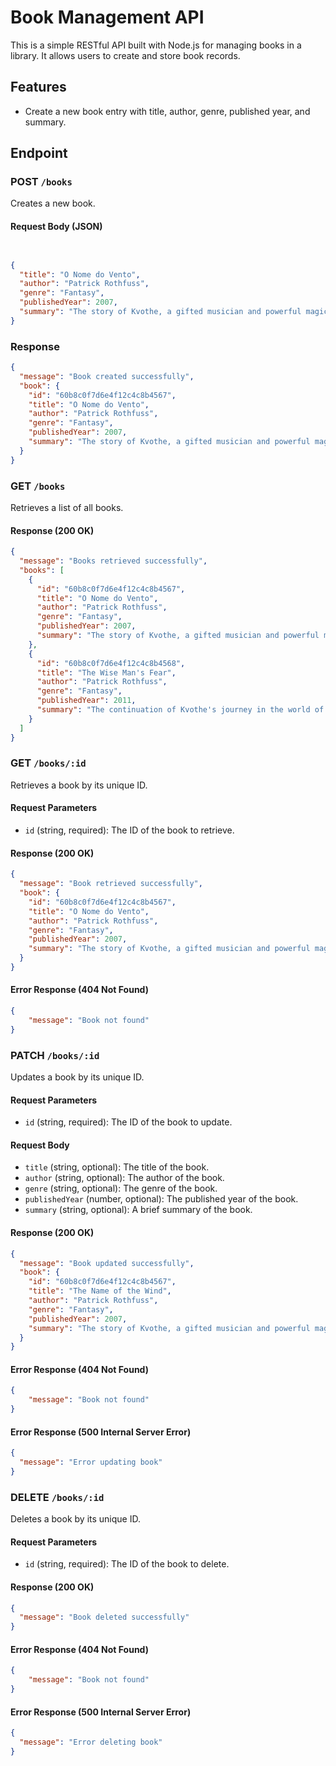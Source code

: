 
# Book Management API

This is a simple RESTful API built with Node.js for managing books in a library. It allows users to create and store book records.

## Features

- Create a new book entry with title, author, genre, published year, and summary.

## Endpoint

### POST `/books`

Creates a new book.

#### Request Body (JSON)

```json


{
  "title": "O Nome do Vento",
  "author": "Patrick Rothfuss",
  "genre": "Fantasy",
  "publishedYear": 2007,
  "summary": "The story of Kvothe, a gifted musician and powerful magician."
}
```

### Response

```json
{
  "message": "Book created successfully",
  "book": {
    "id": "60b8c0f7d6e4f12c4c8b4567",
    "title": "O Nome do Vento",
    "author": "Patrick Rothfuss",
    "genre": "Fantasy",
    "publishedYear": 2007,
    "summary": "The story of Kvothe, a gifted musician and powerful magician."
  }
}
```

### GET `/books`

Retrieves a list of all books.

#### Response (200 OK)

```json
{
  "message": "Books retrieved successfully",
  "books": [
    {
      "id": "60b8c0f7d6e4f12c4c8b4567",
      "title": "O Nome do Vento",
      "author": "Patrick Rothfuss",
      "genre": "Fantasy",
      "publishedYear": 2007,
      "summary": "The story of Kvothe, a gifted musician and powerful magician."
    },
    {
      "id": "60b8c0f7d6e4f12c4c8b4568",
      "title": "The Wise Man's Fear",
      "author": "Patrick Rothfuss",
      "genre": "Fantasy",
      "publishedYear": 2011,
      "summary": "The continuation of Kvothe's journey in the world of magic and power."
    }
  ]
}
```

### GET `/books/:id`

Retrieves a book by its unique ID.

#### Request Parameters

- `id` (string, required): The ID of the book to retrieve.

#### Response (200 OK)

```json
{
  "message": "Book retrieved successfully",
  "book": {
    "id": "60b8c0f7d6e4f12c4c8b4567",
    "title": "O Nome do Vento",
    "author": "Patrick Rothfuss",
    "genre": "Fantasy",
    "publishedYear": 2007,
    "summary": "The story of Kvothe, a gifted musician and powerful magician."
  }
}
```

#### Error Response (404 Not Found)


```json
{
    "message": "Book not found"
}
```

### PATCH `/books/:id`

Updates a book by its unique ID.

#### Request Parameters

- `id` (string, required): The ID of the book to update.

#### Request Body

- `title` (string, optional): The title of the book.
- `author` (string, optional): The author of the book.
- `genre` (string, optional): The genre of the book.
- `publishedYear` (number, optional): The published year of the book.
- `summary` (string, optional): A brief summary of the book.

#### Response (200 OK)

```json
{
  "message": "Book updated successfully",
  "book": {
    "id": "60b8c0f7d6e4f12c4c8b4567",
    "title": "The Name of the Wind",
    "author": "Patrick Rothfuss",
    "genre": "Fantasy",
    "publishedYear": 2007,
    "summary": "The story of Kvothe, a gifted musician and powerful magician."
  }
}
```

#### Error Response (404 Not Found)


```json
{
    "message": "Book not found"
}
```

#### Error Response (500 Internal Server Error)

```json
{
  "message": "Error updating book"
}

```

### DELETE `/books/:id`

Deletes a book by its unique ID.

#### Request Parameters

- `id` (string, required): The ID of the book to delete.

#### Response (200 OK)

```json
{
  "message": "Book deleted successfully"
}
```

#### Error Response (404 Not Found)


```json
{
    "message": "Book not found"
}
```

#### Error Response (500 Internal Server Error)

```json
{
  "message": "Error deleting book"
}

```
